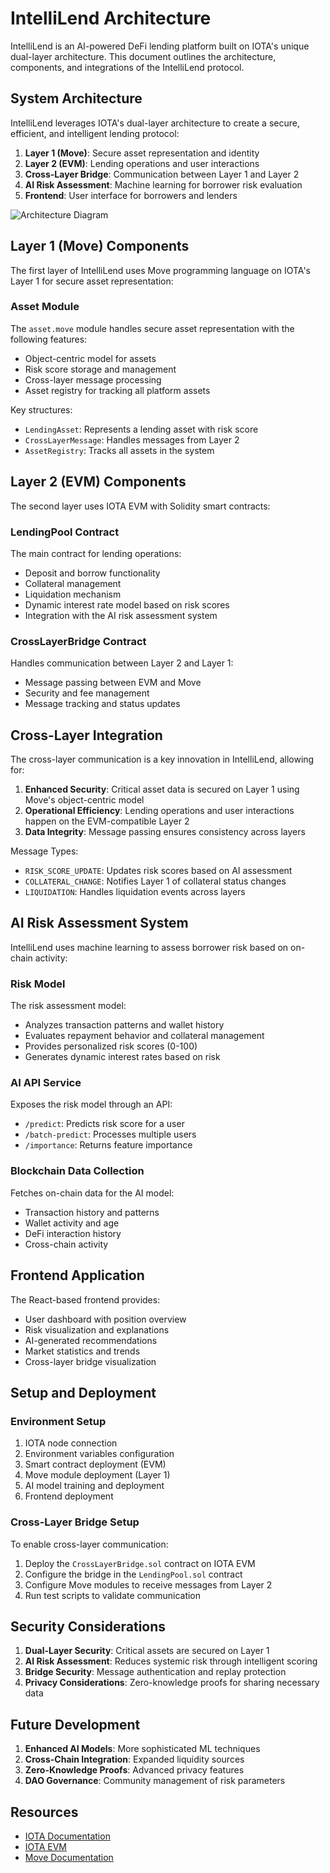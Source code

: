# IntelliLend Architecture

IntelliLend is an AI-powered DeFi lending platform built on IOTA's unique dual-layer architecture. This document outlines the architecture, components, and integrations of the IntelliLend protocol.

## System Architecture

IntelliLend leverages IOTA's dual-layer architecture to create a secure, efficient, and intelligent lending protocol:

1. **Layer 1 (Move)**: Secure asset representation and identity
2. **Layer 2 (EVM)**: Lending operations and user interactions
3. **Cross-Layer Bridge**: Communication between Layer 1 and Layer 2
4. **AI Risk Assessment**: Machine learning for borrower risk evaluation
5. **Frontend**: User interface for borrowers and lenders

![Architecture Diagram](./images/architecture.png)

## Layer 1 (Move) Components

The first layer of IntelliLend uses Move programming language on IOTA's Layer 1 for secure asset representation:

### Asset Module

The `asset.move` module handles secure asset representation with the following features:

- Object-centric model for assets
- Risk score storage and management
- Cross-layer message processing
- Asset registry for tracking all platform assets

Key structures:
- `LendingAsset`: Represents a lending asset with risk score
- `CrossLayerMessage`: Handles messages from Layer 2
- `AssetRegistry`: Tracks all assets in the system

## Layer 2 (EVM) Components

The second layer uses IOTA EVM with Solidity smart contracts:

### LendingPool Contract

The main contract for lending operations:

- Deposit and borrow functionality
- Collateral management
- Liquidation mechanism
- Dynamic interest rate model based on risk scores
- Integration with the AI risk assessment system

### CrossLayerBridge Contract

Handles communication between Layer 2 and Layer 1:

- Message passing between EVM and Move
- Security and fee management
- Message tracking and status updates

## Cross-Layer Integration

The cross-layer communication is a key innovation in IntelliLend, allowing for:

1. **Enhanced Security**: Critical asset data is secured on Layer 1 using Move's object-centric model
2. **Operational Efficiency**: Lending operations and user interactions happen on the EVM-compatible Layer 2
3. **Data Integrity**: Message passing ensures consistency across layers

Message Types:
- `RISK_SCORE_UPDATE`: Updates risk scores based on AI assessment
- `COLLATERAL_CHANGE`: Notifies Layer 1 of collateral status changes
- `LIQUIDATION`: Handles liquidation events across layers

## AI Risk Assessment System

IntelliLend uses machine learning to assess borrower risk based on on-chain activity:

### Risk Model

The risk assessment model:
- Analyzes transaction patterns and wallet history
- Evaluates repayment behavior and collateral management
- Provides personalized risk scores (0-100)
- Generates dynamic interest rates based on risk

### AI API Service

Exposes the risk model through an API:
- `/predict`: Predicts risk score for a user
- `/batch-predict`: Processes multiple users
- `/importance`: Returns feature importance

### Blockchain Data Collection

Fetches on-chain data for the AI model:
- Transaction history and patterns
- Wallet activity and age
- DeFi interaction history
- Cross-chain activity

## Frontend Application

The React-based frontend provides:

- User dashboard with position overview
- Risk visualization and explanations
- AI-generated recommendations
- Market statistics and trends
- Cross-layer bridge visualization

## Setup and Deployment

### Environment Setup

1. IOTA node connection
2. Environment variables configuration
3. Smart contract deployment (EVM)
4. Move module deployment (Layer 1)
5. AI model training and deployment
6. Frontend deployment

### Cross-Layer Bridge Setup

To enable cross-layer communication:

1. Deploy the `CrossLayerBridge.sol` contract on IOTA EVM
2. Configure the bridge in the `LendingPool.sol` contract
3. Configure Move modules to receive messages from Layer 2
4. Run test scripts to validate communication

## Security Considerations

1. **Dual-Layer Security**: Critical assets are secured on Layer 1
2. **AI Risk Assessment**: Reduces systemic risk through intelligent scoring
3. **Bridge Security**: Message authentication and replay protection
4. **Privacy Considerations**: Zero-knowledge proofs for sharing necessary data

## Future Development

1. **Enhanced AI Models**: More sophisticated ML techniques
2. **Cross-Chain Integration**: Expanded liquidity sources
3. **Zero-Knowledge Proofs**: Advanced privacy features
4. **DAO Governance**: Community management of risk parameters

## Resources

- [IOTA Documentation](https://docs.iota.org/)
- [IOTA EVM](https://evm.iota.org/)
- [Move Documentation](https://move-book.com/)
